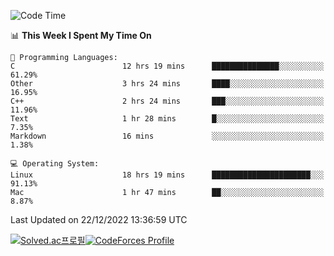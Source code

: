 
<!--START_SECTION:waka-->
![Code Time](http://img.shields.io/badge/Code%20Time-2%2C192%20hrs%2049%20mins-blue)

📊 **This Week I Spent My Time On** 

```text
💬 Programming Languages: 
C                        12 hrs 19 mins      ███████████████░░░░░░░░░░   61.29% 
Other                    3 hrs 24 mins       ████░░░░░░░░░░░░░░░░░░░░░   16.95% 
C++                      2 hrs 24 mins       ███░░░░░░░░░░░░░░░░░░░░░░   11.96% 
Text                     1 hr 28 mins        █░░░░░░░░░░░░░░░░░░░░░░░░   7.35% 
Markdown                 16 mins             ░░░░░░░░░░░░░░░░░░░░░░░░░   1.38%

💻 Operating System: 
Linux                    18 hrs 19 mins      ██████████████████████░░░   91.13% 
Mac                      1 hr 47 mins        ██░░░░░░░░░░░░░░░░░░░░░░░   8.87%

```


 Last Updated on 22/12/2022 13:36:59 UTC
<!--END_SECTION:waka-->
[![Solved.ac프로필](http://mazassumnida.wtf/api/generate_badge?boj=hckim96)](https://solved.ac/hckim96)[![CodeForces Profile](https://cf.leed.at?id=hckim96)](https://codeforces.com/profile/hckim96)

